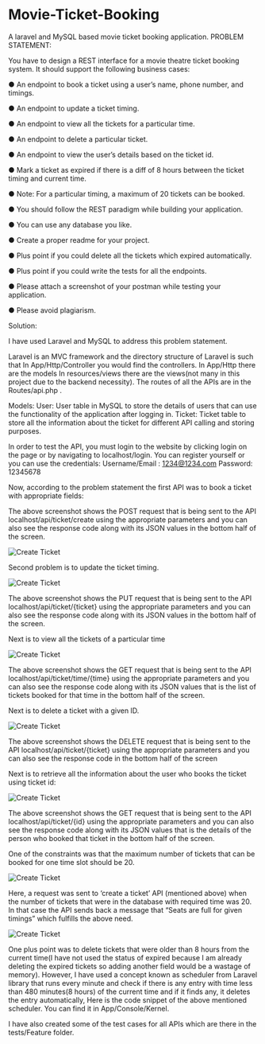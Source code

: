 # Movie-Ticket-Booking
A laravel and MySQL based movie ticket booking application.
PROBLEM STATEMENT: 


You have to design a REST interface for a movie theatre ticket booking system. It should support the following business cases:

● An endpoint to book a ticket using a user’s name, phone number, and timings.

● An endpoint to update a ticket timing.

● An endpoint to view all the tickets for a particular time.

● An endpoint to delete a particular ticket.

● An endpoint to view the user’s details based on the ticket id.

● Mark a ticket as expired if there is a diff of 8 hours between the ticket timing and current time.

● Note: For a particular timing, a maximum of 20 tickets can be booked.

● You should follow the REST paradigm while building your application.

● You can use any database you like.

● Create a proper readme for your project.

● Plus point if you could delete all the tickets which expired automatically.

● Plus point if you could write the tests for all the endpoints.

● Please attach a screenshot of your postman while testing your application.

● Please avoid plagiarism.


Solution:

I have used Laravel and MySQL to address this problem statement. 

Laravel is an MVC framework and the directory structure of Laravel is such that 
In App/Http/Controller you would find the controllers.
In App/Http there are the models
In resources/views there are the views(not many in this project due to the backend necessity).
The routes of all the APIs are in the Routes/api.php .

Models:
User: User table in MySQL to store the details of users that can use the functionality of the application after logging in.
Ticket: Ticket table to store all the information about the ticket for different API calling and storing purposes.


In order to test the API, you must login to the website by clicking login on the page or by navigating to localhost/login. You can register yourself or you can use the credentials:
	Username/Email : 1234@1234.com
Password: 12345678


Now, according to the problem statement the first API was to book a ticket with appropriate fields:



The above screenshot shows the POST request that is being sent to the API localhost/api/ticket/create  using the appropriate parameters and you can also see the response code along with its JSON values in the bottom half of the screen. 

<img src="https://github.com/shubhanshu29/Movie-Ticket-Booking/blob/master/Postman%20Screenshots/Screenshot%20(26).png" alt="Create Ticket">



Second problem is to update the ticket timing.

<img src="https://github.com/shubhanshu29/Movie-Ticket-Booking/blob/master/Postman%20Screenshots/Screenshot%20(30).png" alt="Create Ticket">

The above screenshot shows the PUT request that is being sent to the API localhost/api/ticket/{ticket}  using the appropriate parameters and you can also see the response code along with its JSON values in the bottom half of the screen. 



Next is to view all the tickets of a particular time

<img src="https://github.com/shubhanshu29/Movie-Ticket-Booking/blob/master/Postman%20Screenshots/Screenshot%20(31).png" alt="Create Ticket">


The above screenshot shows the GET request that is being sent to the API localhost/api/ticket/time/{time}  using the appropriate parameters and you can also see the response code along with its JSON values that is the list of tickets booked for that time in the bottom half of the screen. 




Next is to delete a ticket with a given ID.

<img src="https://github.com/shubhanshu29/Movie-Ticket-Booking/blob/master/Postman%20Screenshots/Screenshot%20(32).png" alt="Create Ticket">

The above screenshot shows the DELETE request that is being sent to the API localhost/api/ticket/{ticket}  using the appropriate parameters and you can also see the response code in the bottom half of the screen

Next is to retrieve all the information about the user who books the ticket using ticket id:

<img src="https://github.com/shubhanshu29/Movie-Ticket-Booking/blob/master/Postman%20Screenshots/Screenshot%20(33).png" alt="Create Ticket">

The above screenshot shows the GET request that is being sent to the API localhost/api/ticket/{id}  using the appropriate parameters and you can also see the response code along with its JSON values that is the details of the person who booked that ticket in the bottom half of the screen.

One of the constraints was that the maximum number of tickets that can be booked for one time slot should be 20.

<img src="https://github.com/shubhanshu29/Movie-Ticket-Booking/blob/master/Postman%20Screenshots/Screenshot%20(29).png" alt="Create Ticket">

Here, a request was sent to ‘create a ticket’ API (mentioned above) when the number of tickets that were in the database with required time was 20. In that case the API sends back a message that “Seats are full for given timings” which fulfills the above need.
	

<img src="https://github.com/shubhanshu29/Movie-Ticket-Booking/blob/master/Postman%20Screenshots/Screenshot%20(27).png" alt="Create Ticket">

One plus point was to delete tickets that were older than 8 hours from the current time(I have not used the status of expired because I am already deleting the expired tickets so adding another field would be a wastage of memory).  However, I have used a concept known as scheduler from Laravel library that runs every minute and check if there is any entry with time less than 480 minutes(8 hours) of the current time and if it finds any, it deletes the entry automatically, Here is the code snippet of the above mentioned scheduler. You can find it in App/Console/Kernel.




I have also created some of the test cases for all APIs which are there in the tests/Feature folder. 
